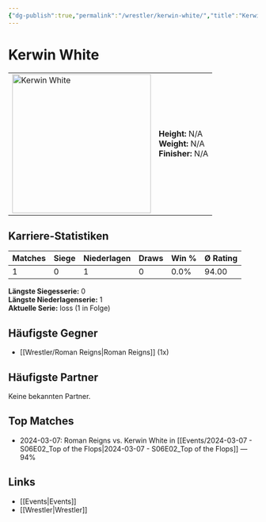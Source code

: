 ```yaml
---
{"dg-publish":true,"permalink":"/wrestler/kerwin-white/","title":"Kerwin White","tags":["wrestler"],"noteIcon":""}
---
```



# Kerwin White

<table>
        <tr>
        <td><img src="https://github.com/CptSpaulding1980/choke-slam-wrestling/releases/download/images/Kerwin_White.png" width="280" alt="Kerwin White"></td>
        <td>
        <b>Height:</b> N/A<br>
        <b>Weight:</b> N/A<br>
        <b>Finisher:</b> N/A<br>
        </td>
        </tr>
        </table>
        
## Karriere-Statistiken

| Matches | Siege | Niederlagen | Draws | Win % | Ø Rating |
|---------|-------|-------------|-------|-------|-----------|
| 1 | 0 | 1 | 0 | 0.0% | 94.00 |

**Längste Siegesserie:** 0<br>**Längste Niederlagenserie:** 1<br>**Aktuelle Serie:** loss (1 in Folge)


## Häufigste Gegner
- [[Wrestler/Roman Reigns\|Roman Reigns]] (1x)

## Häufigste Partner
Keine bekannten Partner.

## Top Matches
- 2024-03-07: Roman Reigns vs. Kerwin White in [[Events/2024-03-07 - S06E02_Top of the Flops\|2024-03-07 - S06E02_Top of the Flops]] — 94%

## Links
- [[Events\|Events]]
- [[Wrestler\|Wrestler]]
